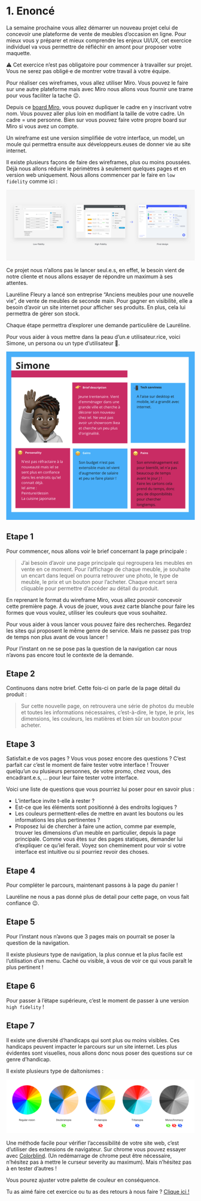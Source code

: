 # 1. Enoncé

La semaine prochaine vous allez démarrer un nouveau projet celui de concevoir une plateforme de vente de meubles d’occasion en ligne. Pour mieux vous y préparer et mieux comprendre les enjeux UI/UX, cet exercice individuel va vous permettre de réfléchir en amont pour proposer votre maquette.

⚠️ Cet exercice n’est pas obligatoire pour commencer à travailler sur projet. Vous ne serez pas obligé·e de montrer votre travail à votre équipe.

Pour réaliser ces wireframes, vous allez utiliser Miro. Vous pouvez le faire sur une autre plateforme mais avec Miro nous allons vous fournir une trame pour vous faciliter la tache 😉.

Depuis ce [board Miro](https://miro.com/app/board/uXjVLPLCgd4=/?share_link_id=780970219178), vous pouvez dupliquer le cadre en y inscrivant votre nom. Vous pouvez aller plus loin en modifiant la taille de votre cadre. Un cadre = une personne. Bien sur vous pouvez faire votre propre board sur Miro si vous avez un compte.

Un wireframe est une version simplifiée de votre interface, un model, un moule qui permettra ensuite aux développeurs.euses de donner vie au site internet.

Il existe plusieurs façons de faire des wireframes, plus ou moins poussées. Déjà nous allons réduire le périmètres à seulement quelques pages et en version web uniquement. Nous allons commencer par le faire en `low fidelity` comme ici : 

![Untitled](images/untitled.png)

Ce projet nous n’allons pas le lancer seul.e.s, en effet, le besoin vient de notre cliente et nous allons essayer de répondre un maximum à ses attentes.

Lauréline Fleury a lancé son entreprise “Anciens meubles pour une nouvelle vie”, de vente de meubles de seconde main. Pour gagner en visibilité, elle a besoin d’avoir un site internet pour afficher ses produits. En plus, cela lui permettra de gérer son stock.

Chaque étape permettra d’explorer une demande particulière de Lauréline.

Pour vous aider à vous mettre dans la peau d’un.e utilisateur.rice, voici Simone, un persona ou un type d’utilisateur 👋.

![screenshot.png](images/screenshot.png)

## Etape 1

Pour commencer, nous allons voir le brief concernant la page principale : 

> J’ai besoin d’avoir une page principale qui regroupera les meubles en vente en ce moment. Pour l’affichage de chaque meuble, je souhaite un encart dans lequel on pourra retrouver une photo, le type de meuble, le prix et un bouton pour l’acheter. Chaque encart sera cliquable pour permettre d’accéder au détail du produit.
> 

En reprenant le format du wireframe Miro, vous allez pouvoir concevoir cette première page. À vous de jouer, vous avez carte blanche pour faire les formes que vous voulez, utiliser les couleurs que vous souhaitez.

Pour vous aider à vous lancer vous pouvez faire des recherches. Regardez les sites qui proposent le même genre de service. Mais ne passez pas trop de temps non plus avant de vous lancer !

Pour l’instant on ne se pose pas la question de la navigation car nous n’avons pas encore tout le contexte de la demande.

## Etape 2

Continuons dans notre brief. Cette fois-ci on parle de la page détail du produit :

> Sur cette nouvelle page, on retrouvera une série de photos du meuble et toutes les informations nécessaires, c’est-à-dire, le type, le prix, les dimensions, les couleurs, les matières et bien sûr un bouton pour acheter.
> 

## Etape 3

Satisfait.e de vos pages ? Vous vous posez encore des questions ? C’est parfait car c’est le moment de faire tester votre interface ! Trouver quelqu’un ou plusieurs personnes, de votre promo, chez vous, des encadrant.e.s, … pour leur faire tester votre interface. 

Voici une liste de questions que vous pourriez lui poser pour en savoir plus :

- L’interface invite t-elle à rester ?
- Est-ce que les éléments sont positionné à des endroits logiques ?
- Les couleurs permettent-elles de mettre en avant les boutons ou les informations les plus pertinentes ?
- Proposez lui de chercher à faire une action, comme par exemple, trouver les dimensions d’un meuble en particulier, depuis la page principale. Comme vous êtes sur des pages statiques, demander lui d’expliquer ce qu’iel ferait. Voyez son cheminement pour voir si votre interface est intuitive ou si pourriez revoir des choses.

## Etape **4**

Pour compléter le parcours, maintenant passons à la page du panier !

Lauréline ne nous a pas donné plus de detail pour cette page, on vous fait confiance 😉.

## Etape 5

Pour l’instant nous n’avons que 3 pages mais on pourrait se poser la question de la navigation.

Il existe plusieurs type de navigation, la plus connue et la plus facile est l’utilisation d’un menu. Caché ou visible, à vous de voir ce qui vous paraît le plus pertinent !

## Etape 6

Pour passer à l’étape supérieure, c’est le moment de passer à une version `high fidelity` !

## Etape 7

Il existe une diversité d’handicaps qui sont plus ou moins visibles. Ces handicaps peuvent impacter le parcours sur un site internet. Les plus évidentes sont visuelles, nous allons donc nous poser des questions sur ce genre d’handicap.

Il existe plusieurs type de daltonismes : 

![colors](images/colors.png)

Une méthode facile pour vérifier l’accessibilité de votre site web, c’est d’utiliser des extensions de navigateur. Sur chrome vous pouvez essayer avec [Colorblind](https://chrome.google.com/webstore/detail/colorblind-dalton-for-goo/afcafnelafcgjinkaeohkalmfececool). (Un redémarrage de chrome peut être nécessaire, n’hésitez pas à mettre le curseur severity au maximum). Mais n’hésitez pas à en tester d’autres !

Vous pourez ajuster votre palette de couleur en conséquence.

Tu as aimé faire cet exercice ou tu as des retours à nous faire ? [Clique ici !](https://airtable.com/appXbfdqY0iZhnZgd/shrbWiQDMsH63nsj4)

